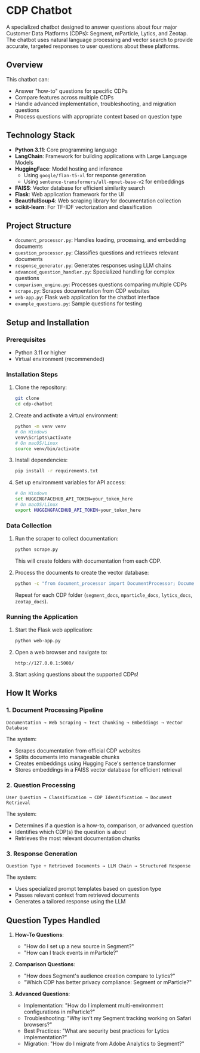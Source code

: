 # CDP Chatbot

A specialized chatbot designed to answer questions about four major Customer Data Platforms (CDPs): Segment, mParticle, Lytics, and Zeotap. The chatbot uses natural language processing and vector search to provide accurate, targeted responses to user questions about these platforms.

## Overview

This chatbot can:
- Answer "how-to" questions for specific CDPs
- Compare features across multiple CDPs
- Handle advanced implementation, troubleshooting, and migration questions
- Process questions with appropriate context based on question type

## Technology Stack

- **Python 3.11**: Core programming language
- **LangChain**: Framework for building applications with Large Language Models
- **HuggingFace**: Model hosting and inference
  - Using `google/flan-t5-xl` for response generation
  - Using `sentence-transformers/all-mpnet-base-v2` for embeddings
- **FAISS**: Vector database for efficient similarity search
- **Flask**: Web application framework for the UI
- **BeautifulSoup4**: Web scraping library for documentation collection
- **scikit-learn**: For TF-IDF vectorization and classification

## Project Structure

- `document_processor.py`: Handles loading, processing, and embedding documents
- `question_processor.py`: Classifies questions and retrieves relevant documents
- `response_generator.py`: Generates responses using LLM chains
- `advanced_question_handler.py`: Specialized handling for complex questions
- `comparison_engine.py`: Processes questions comparing multiple CDPs
- `scrape.py`: Scrapes documentation from CDP websites
- `web-app.py`: Flask web application for the chatbot interface
- `example_questions.py`: Sample questions for testing

## Setup and Installation

### Prerequisites

- Python 3.11 or higher
- Virtual environment (recommended)

### Installation Steps

1. Clone the repository:
   ```bash
   git clone 
   cd cdp-chatbot
   ```

2. Create and activate a virtual environment:
   ```bash
   python -m venv venv
   # On Windows
   venv\Scripts\activate
   # On macOS/Linux
   source venv/bin/activate
   ```

3. Install dependencies:
   ```bash
   pip install -r requirements.txt
   ```

4. Set up environment variables for API access:
   ```bash
   # On Windows
   set HUGGINGFACEHUB_API_TOKEN=your_token_here
   # On macOS/Linux
   export HUGGINGFACEHUB_API_TOKEN=your_token_here
   ```

### Data Collection

1. Run the scraper to collect documentation:
   ```bash
   python scrape.py
   ```
   This will create folders with documentation from each CDP.

2. Process the documents to create the vector database:
   ```bash
   python -c "from document_processor import DocumentProcessor; DocumentProcessor().process_directory('segment_docs', 'segment')"
   ```
   Repeat for each CDP folder (`segment_docs`, `mparticle_docs`, `lytics_docs`, `zeotap_docs`).

### Running the Application

1. Start the Flask web application:
   ```bash
   python web-app.py
   ```

2. Open a web browser and navigate to:
   ```
   http://127.0.0.1:5000/
   ```

3. Start asking questions about the supported CDPs!

## How It Works

### 1. Document Processing Pipeline

```
Documentation → Web Scraping → Text Chunking → Embeddings → Vector Database
```

The system:
- Scrapes documentation from official CDP websites
- Splits documents into manageable chunks
- Creates embeddings using Hugging Face's sentence transformer
- Stores embeddings in a FAISS vector database for efficient retrieval

### 2. Question Processing

```
User Question → Classification → CDP Identification → Document Retrieval
```

The system:
- Determines if a question is a how-to, comparison, or advanced question
- Identifies which CDP(s) the question is about
- Retrieves the most relevant documentation chunks

### 3. Response Generation

```
Question Type + Retrieved Documents → LLM Chain → Structured Response
```

The system:
- Uses specialized prompt templates based on question type
- Passes relevant context from retrieved documents
- Generates a tailored response using the LLM

## Question Types Handled

1. **How-To Questions**: 
   - "How do I set up a new source in Segment?"
   - "How can I track events in mParticle?"

2. **Comparison Questions**:
   - "How does Segment's audience creation compare to Lytics?"
   - "Which CDP has better privacy compliance: Segment or mParticle?"

3. **Advanced Questions**:
   - Implementation: "How do I implement multi-environment configurations in mParticle?"
   - Troubleshooting: "Why isn't my Segment tracking working on Safari browsers?"
   - Best Practices: "What are security best practices for Lytics implementation?"
   - Migration: "How do I migrate from Adobe Analytics to Segment?"
